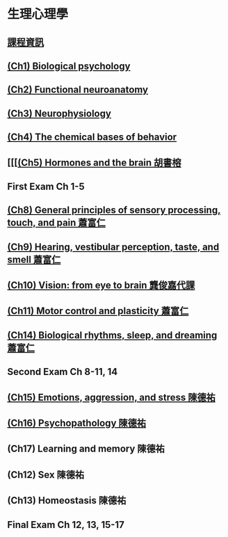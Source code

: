 # 生理心理學

## [課程資訊](https://hackmd.io/EYNmE5gJgFgRgLQjuAhgmAzADDB4QATAVgWAGYB2bKcOAU2GDkyA)


## [(Ch1) Biological psychology](https://hackmd.io/JwIwrApgJgTBIFoDGAzGUEBYBscEA4BDYCBAZkMMySW0O0xkyA==?view) 

## [(Ch2) Functional neuroanatomy](https://hackmd.io/KYDgJsCMDsBMkFpYGYQCMEBZLA2gnJmAiAMbKn7LwAMKAhkA?view)


## [(Ch3) Neurophysiology](https://hackmd.io/OzBMEYBYDMFNYLTAJwEMAmDLcggRgAwF4LQCsGe0oAHMAMwBsyQA?view)


## [(Ch4) The chemical bases of behavior](https://hackmd.io/KYVmAYCYA4DNYLQGZIiQgLLA7OghtgIwgLCyR4DGAJtgEZ2SSVA=)
## [[[[(Ch5) Hormones and the brain  胡書榕](https://hackmd.io/CwdgTAjAhgbCDMBaArFAJgM0cNaSICMIAGAY0RgE5SMYAOKeA+DeIA==)
## First Exam Ch 1-5
## [(Ch8) General principles of sensory processing, touch, and pain 蕭富仁](https://hackmd.io/MYZmE4DNgFgRgLQCMBMAOGCZvIghgOwBsi4ADJOGkQSgKYggxA==?view)
## [(Ch9) Hearing, vestibular perception, taste, and smell 蕭富仁](https://hackmd.io/GYRgTAzGwMYwtAE0gNngFhDC8CcAORYPEXAVgAZcB2fYddCIA===)
## [(Ch10) Vision: from eye to brain 龔俊嘉代課](https://hackmd.io/MYBgTALAjBBssFoBGEBmIEWAZgwDlgHYBDBQ4Y4AU1giWCjyqA==)
## [(Ch11) Motor control and plasticity 蕭富仁](https://hackmd.io/BwJgxgLAzFAmBGBaYsBmxEVgNiQTgEMB2IxAUwAYtZgBWPWgsgRiA===)
## [(Ch14) Biological rhythms, sleep, and dreaming 蕭富仁](https://hackmd.io/EYJg7AjAHFCcAmBaAzGKFEBZNlo2ADMEpsAKawDGBIBBYAhgKxA=)
## Second Exam Ch 8-11, 14
## [(Ch15) Emotions, aggression, and stress 陳德祐](https://hackmd.io/MwVgZgLAHAjAxsAtAUwIYHYBGiLjozLfABmQDYBOMAJjimABMYIg)
## [(Ch16) Psychopathology 陳德祐](https://hackmd.io/CwMwJgDARgjFEFoDsIkCYHAMxrAgHAIaECsCJIh+YAnEjGGGlEA=)
## (Ch17) Learning and memory 陳德祐
## (Ch12) Sex 陳德祐
## (Ch13) Homeostasis 陳德祐
## Final Exam Ch 12, 13, 15-17 

